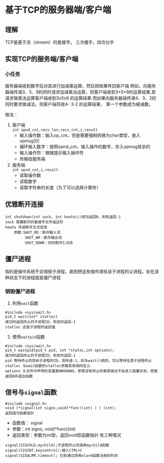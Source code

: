 # 基于TCP的服务器端/客户端
## 理解
TCP是基于流（stream）的套接字。
三次握手，四次分手
## 实现TCP的服务端/客户端


### 小任务
 服务器端收到数字后对其进行加减乘运算，然后把结果传回客户端 例如，向服务
器端传递3、5、9的同时请求加减乘法运算，则客户端收到3+5+9的运算结果,若请求做乘法运算客户端收到3x5x9 的运算结果 而如果向服务器端传递4、3、2的同时要求做减法，则客户端将收4- 3-2 的运算结果， 第一个参数成为被减数。

做法：
 1. 客户端  
    `int opnd_cnt,recv_len,recv_cnt,i,result`
    * 输入操作数：输入op_cnt，但是需要强制转换为char类型，放入opmsg[0]
    * 循环输入数字：按照opnd_cnt，输入操作的数字，存入opmsg其余的
    * 输入操作符：根据提示输入操作符
    * 传输给服务端
2. 服务端  
    `int opnd_cnt,i,result`
    * 读取操作数
    * 读取数字
    * 读取字符串的长度（为了可以选择计算符）
## 优雅断开连接
```
int shutdown(int sock, int howto)//成功返回0，失败返回-1
sock 需要断开的套接字文件描述符
howto 传递断开方式信息
    参数:SHUT_RD：断开输入流
         SHUT_WR：断开输出流
         SHUT_RDWR：同时断开I/O流
  ```
## 僵尸进程
指的是操作系统不会销毁子进程，直到把这些值传递给该子进程的父进程。处在该种状态下的进程就是僵尸进程
### 销毁僵尸进程
1. 利用`wait`函数
```
#include <sys/wait.h>
pid_t wait(int* statloc)
成功时返回终止的子进程ID，失败时返回-1
statloc 这是子进程的返回值
```
2. 使用`waitpid`函数
```
#include <sys/wait.h>
pid_t waitpid(pid_t pid, int *staloc,int options);
成功时返回终止的子进程ID，失败时返回-1
pid 等待终止的目标子进程的ID，若传递-1，则与wait()相同，可以等待任意子进程终止
statloc 与wait函数的statloc参数具有相同含义
options 头文件中声明的变量是WNOHANG，即使没有终止的紫禁城也不会进入阻塞状态，而是返回0并退出函数
```
## 信号与`signal`函数
```
#include <signal.h>
void (*signal(int signo,void(*func)(int) ) ) (int);
返回值为函数指针
```
- 函数值： signal
- 参数：int signo, void(*func)(int)
- 返回类型：参数为int型，返回void型函数指针
有三种情况
```
signal(SIGCHLD,mychild);子进程终止则调用mychild函数
signal(SIGINT,keycontrol);输入CTRL+C
signal(SIGALRM,timeout); 已到通过调用alarm函数注册的时间
```